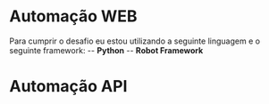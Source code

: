 # Automação WEB

Para cumprir o desafio eu estou utilizando a seguinte linguagem e o seguinte framework:
-- **Python**
-- **Robot Framework**


#	Automação API
